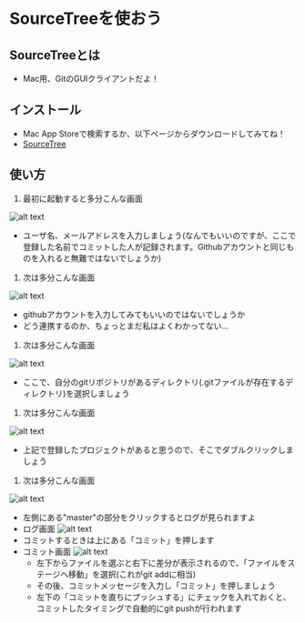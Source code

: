 # SourceTreeを使おう

## SourceTreeとは

* Mac用、GitのGUIクライアントだよ！

## インストール

* Mac App Storeで検索するか、以下ページからダウンロードしてみてね！
* [SourceTree](http://www.sourcetreeapp.com/)

## 使い方

1. 最初に起動すると多分こんな画面

  ![alt text](https://github.com/dekokun/git/blob/master/img/SourceTree01.png?raw=true)

  * ユーザ名、メールアドレスを入力しましょう(なんでもいいのですが、ここで登録した名前でコミットした人が記録されます。Githubアカウントと同じものを入れると無難ではないでしょうか)

1. 次は多分こんな画面

  ![alt text](https://github.com/dekokun/git/blob/master/img/SourceTree02.png?raw=true)

  * githubアカウントを入力してみてもいいのではないでしょうか
  * どう連携するのか、ちょっとまだ私はよくわかってない…

1. 次は多分こんな画面

  ![alt text](https://github.com/dekokun/git/blob/master/img/SourceTree03.png?raw=true)

  * ここで、自分のgitリポジトリがあるディレクトリ(.gitファイルが存在するディレクトリ)を選択しましょう

1. 次は多分こんな画面

  ![alt text](https://github.com/dekokun/git/blob/master/img/SourceTree04.png?raw=true)

  * 上記で登録したプロジェクトがあると思うので、そこでダブルクリックしましょう

1. 次は多分こんな画面

  ![alt text](https://github.com/dekokun/git/blob/master/img/SourceTree05.png?raw=true)

  * 左側にある"master"の部分をクリックするとログが見られますよ
  * ログ画面
    ![alt text](https://github.com/dekokun/git/blob/master/img/SourceTree06.png?raw=true)
  * コミットするときは上にある「コミット」を押します
  * コミット画面
    ![alt text](https://github.com/dekokun/git/blob/master/img/SourceTree07.png?raw=true)
    * 左下からファイルを選ぶと右下に差分が表示されるので、「ファイルをステージへ移動」を選択(これがgit addに相当)
    * その後、コミットメッセージを入力し「コミット」を押しましょう
    * 左下の「コミットを直ちにプッシュする」にチェックを入れておくと、コミットしたタイミングで自動的にgit pushが行われます

